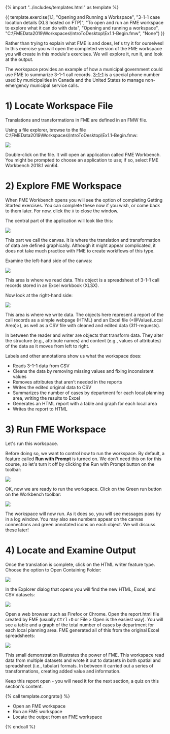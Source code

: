 <!-- Adapted from DesktopBasic\Basics-Ex2-Complete.fmw -->

{% import "../includes/templates.html" as template %}

<!-- Which one do we want? -->

{{ template.exercise(1.1,
               "Opening and Running a Workspace",
               "3-1-1 case location details (XLS hosted on FTP)",
               "To open and run an FME workspace to explore what it can do with data",
               "Opening and running a workspace",
               "C:\\FMEData2019\\Workspaces\\IntroToDesktop\\Ex1.1-Begin.fmw",
               "None")
}}

Rather than trying to explain what FME is and does, let's try it for ourselves! In this exercise you will open the completed version of the FME workspace you will create in this module's exercises. We will explore it, run it, and look at the output.

The workspace provides an example of how a municipal government could use FME to summarize 3-1-1 call records. [3-1-1](https://en.wikipedia.org/wiki/3-1-1) is a special phone number used by municipalities in Canada and the United States to manage non-emergency municipal service calls.

# 1) Locate Workspace File

Translations and transformations in FME are defined in an FMW file.

Using a file explorer, browse to the file C:\\FMEData2019\\Workspaces\\IntroToDesktop\\Ex1.1-Begin.fmw:

![](./Images/Img1.200.Ex1.LocateWorkspace.png)

Double-click on the file. It will open an application called FME Workbench. You might be prompted to choose an application to use; if so, select FME Workbench 2018.1 win64.

# 2) Explore FME Workspace

When FME Workbench opens you will see the option of completing Getting Started exercises. You can complete these now if you wish, or come back to them later. For now, click the `X` to close the window.

The central part of the application will look like this:

![](./Images/Img1.201.Ex1.OpenedWorkspace.png)

This part we call the canvas. It is where the translation and transformation of data are defined graphically. Although it might appear complicated, it does not take much practice with FME to create workflows of this type.

Examine the left-hand side of the canvas:

![](./Images/Img1.202.Ex1.BookmarkedReader.png)

This area is where we read data. This object is a spreadsheet of 3-1-1 call records stored in an Excel workbook (XLSX).

Now look at the right-hand side:

![](./Images/Img1.203.Ex1.BookmarkedWriter.png)

This area is where we write data. The objects here represent a report of the call records as a simple webpage (HTML) and an Excel file (<@Value(Local Area)>), as well as a CSV file with cleaned and edited data (311-requests).

In between the reader and writer are objects that transform data. They alter the structure (e.g., attribute names) and content (e.g., values of attributes) of the data as it moves from left to right.

Labels and other annotations show us what the workspace does:

- Reads 3-1-1 data from CSV
- Cleans the data by removing missing values and fixing inconsistent values
- Removes attributes that aren't needed in the reports
- Writes the edited original data to CSV
- Summarizes the number of cases by department for each local planning area, writing the results to Excel
- Generates an HTML report with a table and graph for each local area
- Writes the report to HTML

# 3) Run FME Workspace

Let's run this workspace.

Before doing so, we want to control _how_ to run the workspace. By default, a feature called **Run with Prompt** is turned on. We don't need this on for this course, so let's turn it off by clicking the Run with Prompt button on the toolbar:

![](./Images/run-with-prompt.png)

OK, now we are ready to run the workspace. Click on the Green run button on the Workbench toolbar:

![](./Images/run-button.png)

The workspace will now run. As it does so, you will see messages pass by in a log window. You may also see numbers appear on the canvas connections and green annotated icons on each object. We will discuss these later!

# 4) Locate and Examine Output

Once the translation is complete, click on the HTML writer feature type. Choose the option to Open Containing Folder:

![](./Images/Img1.205.Ex1.OpenContainingFolder.png)

In the Explorer dialog that opens you will find the new HTML, Excel, and CSV datasets:

![](./Images/Img1.206.Ex1.OutputFiles.png)

Open a web browser such as Firefox or Chrome. Open the report.html file created by FME (usually <kbd>Ctrl</kbd>+<kbd>O</kbd> or File &gt; Open is the easiest way). You will see a table and a graph of the total number of cases by department for each local planning area. FME generated all of this from the original Excel spreadsheets:

![](./Images/Img1.207.Ex1.HTMLOutput.png)

This small demonstration illustrates the power of FME. This workspace read data from multiple datasets and wrote it out to datasets in both spatial and spreadsheet (i.e., tabular) formats. In between it carried out a series of transformations, creating added value and information.

Keep this report open - you will need it for the next section, a quiz on this section's content.

{% call template.congrats() %}

<ul>
  <li>Open an FME workspace</li>
  <li>Run an FME workspace</li>
  <li>Locate the output from an FME workspace</li>
</ul>

{% endcall %}
